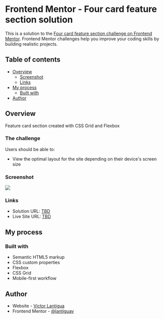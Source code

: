 # Frontend Mentor - Four card feature section solution

This is a solution to the [Four card feature section challenge on Frontend Mentor](https://www.frontendmentor.io/challenges/four-card-feature-section-weK1eFYK). Frontend Mentor challenges help you improve your coding skills by building realistic projects. 


## Table of contents

- [Overview](#overview)
  - [Screenshot](#screenshot)
  - [Links](#links)
- [My process](#my-process)
  - [Built with](#built-with)
- [Author](#author)

## Overview

Feature card section created with CSS Grid and Flexbox

### The challenge

Users should be able to:

- View the optimal layout for the site depending on their device's screen size

### Screenshot

![](./screenshot.jpg)


### Links

- Solution URL: [TBD](TBD)
- Live Site URL: [TBD](TBD)

## My process

### Built with

- Semantic HTML5 markup
- CSS custom properties
- Flexbox
- CSS Grid
- Mobile-first workflow


## Author

- Website - [Victor Lantigua](https://www.victorlantigua.com)
- Frontend Mentor - [@lantiguav](https://www.frontendmentor.io/profile/lantiguav)